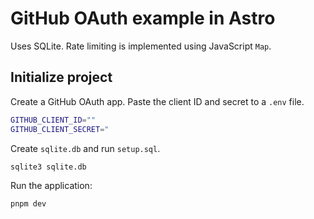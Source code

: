 # GitHub OAuth example in Astro

Uses SQLite. Rate limiting is implemented using JavaScript `Map`.

## Initialize project

Create a GitHub OAuth app. Paste the client ID and secret to a `.env` file.

```bash
GITHUB_CLIENT_ID=""
GITHUB_CLIENT_SECRET="
```

Create `sqlite.db` and run `setup.sql`.

```
sqlite3 sqlite.db
```

Run the application:

```
pnpm dev
```

